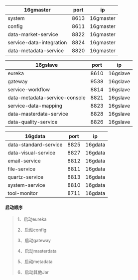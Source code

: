 | 16gmaster                      | port | ip             |
|--------------------------------| ---- | -------------- |
| system                 | 8613 | 16gmaster  |
| config                   | 8611 | 16gmaster  |
| data-market-service      | 8822 | 16gmaster  |
| service-data-integration | 8824 | 16gmaster  |
| data-metadata-service    | 8820 | 16gmaster  |

| 16gslave                      | port | ip             |
|-------------------------------| ---- | -------------- |
| eureka                  | 8610 | 16gslave    |
| gateway                 | 9538 | 16gslave    |
| service-workflow        | 8814 | 16gslave    |
| data-metadata-service-console    | 8821 | 16gslave    |
| service-data-mapping    | 8823 | 16gslave    |
| data-masterdata-service | 8828 | 16gslave    |
| data-quality-service    | 8826 | 16gslave    |

| 16gdata               | port | ip             |
|-----------------------| ---- | -------------- |
| data-standard-service | 8825 | 16gdata |
| data-visual-service   | 8827 | 16gdata |
| email-service         | 8812 | 16gdata |
| file-service          | 8811 | 16gdata |
| quartz-service        | 8813 | 16gdata |
| system-service        | 8810 | 16gdata |
| tool-monitor    | 8711 | 16gdata |


#### 启动顺序

> 1、启动eureka
> 
> 2、启动config
>
> 3、启动gateway
>
> 4、启动masterdata
>
> 5、启动metadata
>
> 6、启动其他Jar
